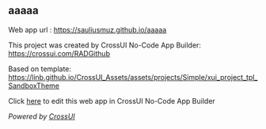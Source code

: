 ## aaaaa
Web app url : https://sauliusmuz.github.io/aaaaa

This project was created by CrossUI No-Code App Builder: https://crossui.com/RADGithub

Based on template: https://linb.github.io/CrossUI_Assets/assets/projects/Simple/xui_project_tpl_SandboxTheme

Click [here](https://crossui.com/RADGithub/#!from=github&owner=sauliusmuz&repo=aaaaa) to edit this web app in CrossUI No-Code App Builder

<i>Powered by [CrossUI](https://crossui.com)</i>
